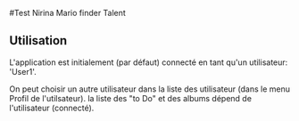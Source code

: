 #Test Nirina Mario finder Talent

## Utilisation 
L'application est initialement (par défaut) connecté en tant qu'un utilisateur: 'User1'.

On peut choisir un autre utilisateur dans la liste des utilisateur (dans le menu Profil de l'utilsateur).
la liste des "to Do" et des albums dépend de l'utilisateur (connecté).





